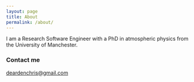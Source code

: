 ```yaml
---
layout: page
title: About
permalink: /about/
---
```


I am a Research Software Engineer with a PhD in atmospheric physics from the University of Manchester. 

### Contact me

[deardenchris@gmail.com](mailto:dearden.chris@gmail.com)
